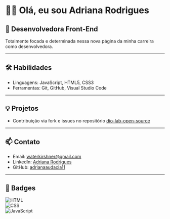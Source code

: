 # 👩‍💻 Olá, eu sou Adriana Rodrigues

## 🚀 Desenvolvedora Front-End

Totalmente focada e determinada nessa nova página da minha carreira como desenvolvedora.

---

## 🛠️ Habilidades

- Linguagens: JavaScript, HTML5, CSS3  
- Ferramentas: Git, GitHub, Visual Studio Code

---

## 💡 Projetos

- Contribuição via fork e issues no repositório [dio-lab-open-source](https://github.com/digitalinnovationone/dio-lab-open-source)

---

## 📫 Contato

- Email: [waterkirshner@gmail.com](mailto:waterkirshner@gmail.com)  
- LinkedIn: [Adriana Rodrigues](https://www.linkedin.com/in/adriana-rodrigues-7a5a3a148)  
- GitHub: [adrianaaudacia11](https://github.com/adrianaaudacia11)

---

## 📛 Badges

![HTML](https://img.shields.io/badge/HTML5-F16529?style=flat-square&logo=html5&logoColor=white)  
![CSS](https://img.shields.io/badge/CSS3-1572B6?style=flat-square&logo=css3&logoColor=white)  
![JavaScript](https://img.shields.io/badge/JavaScript-F7DF1E?style=flat-square&logo=javascript&logoColor=black)

